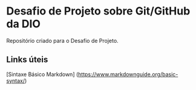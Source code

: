 # Desafio de Projeto sobre Git/GitHub da DIO
Repositório criado para o Desafio de Projeto.

## Links úteis
[Sintaxe Básico Markdown] (https://www.markdownguide.org/basic-syntax/)
